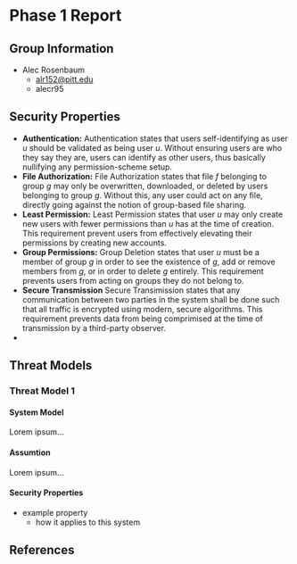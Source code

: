 # Phase 1 Report

## Group Information

* Alec Rosenbaum
    - alr152@pitt.edu
    - alecr95

## Security Properties

* **Authentication:** Authentication states that users self-identifying as user *u* should be validated as being user *u*. Without ensuring users are who they say they are, users can identify as other users, thus basically nullifying any permission-scheme setup.
* **File Authorization:** File Authorization states that file *f* belonging to group *g* may only be overwritten, downloaded, or deleted by users belonging to group *g*. Without this, any user could act on any file, directly going against the notion of group-based file sharing.
* **Least Permission:** Least Permission states that user *u* may only create new users with fewer permissions than *u* has at the time of creation. This requirement prevent users from effectively elevating their permissions by creating new accounts.
* **Group Permissions:** Group Deletion states that user *u* must be a member of group *g* in order to see the existence of *g*, add or remove members from *g*, or in order to delete *g* entirely. This requirement prevents users from acting on groups they do not belong to.
* **Secure Transmission** Secure Transimission states that any communication between two parties in the system shall be done such that all traffic is encrypted using modern, secure algorithms. This requirement prevents data from being comprimised at the time of transmission by a third-party observer.
* 



## Threat Models

### Threat Model 1

#### System Model

Lorem ipsum...

#### Assumtion

Lorem ipsum...

#### Security Properties

* example property
    - how it applies to this system

## References